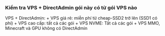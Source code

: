 ### Kiểm tra VPS + DirectAdmin gói này có từ gói VPS nào ###
  VPS + DirectAdmin:
    + VPS giá rẻ: miễn phí từ cheap-SSD2 trở lên (SSD1 có phí)
    + VPS cao cấp: tất cả các gói
    + VPS NVME: Tất cả các gói
    + VPS MMO, Minecraft và GPU không có DirectAdmin
